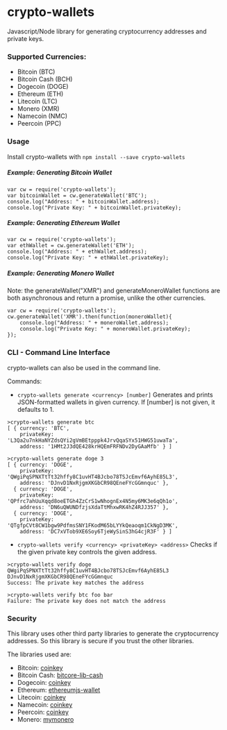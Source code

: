 
# crypto-wallets
Javascript/Node library for generating cryptocurrency addresses and private keys.

### Supported Currencies:
- Bitcoin (BTC)
- Bitcoin Cash (BCH)
- Dogecoin (DOGE)
- Ethereum (ETH)
- Litecoin (LTC)
- Monero (XMR)
- Namecoin (NMC)
- Peercoin (PPC)

### Usage
Install crypto-wallets with `npm install --save crypto-wallets`

##### Example: Generating Bitcoin Wallet
```
var cw = require('crypto-wallets');
var bitcoinWallet = cw.generateWallet('BTC');
console.log("Address: " + bitcoinWallet.address);
console.log("Private Key: " + bitcoinWallet.privateKey);
```

##### Example: Generating Ethereum Wallet
```
var cw = require('crypto-wallets');
var ethWallet = cw.generateWallet('ETH');
console.log("Address: " + ethWallet.address);
console.log("Private Key: " + ethWallet.privateKey);
```

##### Example: Generating Monero Wallet
Note: the generateWallet("XMR") and generateMoneroWallet functions are both asynchronous and return a promise, unlike the other currencies.
```
var cw = require('crypto-wallets');
cw.generateWallet('XMR').then(function(moneroWallet){
	console.log("Address: " + moneroWallet.address);
	console.log("Private Key: " + moneroWallet.privateKey);
});
```

### CLI - Command Line Interface
crypto-wallets can also be used in the command line.

Commands:
- `crypto-wallets generate <currency> [number]`
Generates and prints JSON-formatted wallets in given currency. If [number] is not given, it defaults to 1.
```
>crypto-wallets generate btc
[ { currency: 'BTC',
    privateKey: 'L3Qa2u7nkHaNYZdsQYi2gVmBEtpppk4JrvQqaSYx51HWG51uwaTa',
    address: '1HMt2J3dQE428krHQEmFRFNDv2DyGAaMfb' } ]
```

```
>crypto-wallets generate doge 3
[ { currency: 'DOGE',
    privateKey: 'QWgiPqSPNXTtTt32hffy8C1uvHT4BJcbo78TSJcEmvf6AyhE85L3',
    address: 'DJnvD1NxRjgmXKGbCR98QEneFYcGGmnquc' },
  { currency: 'DOGE',
    privateKey: 'QPfrc7ahUuXqqd8oeETGh4ZzCrS1wNhognEx4N5my6MK3e6qQh1o',
    address: 'DN6uQWUNDfzjsXdaTtMhxwRK4hZ4RJJ357' },
  { currency: 'DOGE',
    privateKey: 'QTgfpCVt8CW1bgw9PdfmsSNY1FKodM65bLYYkQeaoqm1CkNgD3MK',
    address: 'DC7xVTob9XE6Soy6TjeWySinS3hG4cjR3F' } ]
```

- `crypto-wallets verify <currency> <privateKey> <address>`
Checks if the given private key controls the given address.
```
>crypto-wallets verify doge QWgiPqSPNXTtTt32hffy8C1uvHT4BJcbo78TSJcEmvf6AyhE85L3 DJnvD1NxRjgmXKGbCR98QEneFYcGGmnquc
Success: The private key matches the address
```

```
>crypto-wallets verify btc foo bar
Failure: The private key does not match the address
```

### Security
This library uses other third party libraries to generate the cryptocurrency addresses. So this library is secure if you trust the other libraries.

The libraries used are:
- Bitcoin: [coinkey](https://www.npmjs.com/package/coinkey)
- Bitcoin Cash: [bitcore-lib-cash](https://www.npmjs.com/package/bitcore-lib-cash)
- Dogecoin: [coinkey](https://www.npmjs.com/package/coinkey)
- Ethereum: [ethereumjs-wallet](https://www.npmjs.com/package/ethereumjs-wallet)
- Litecoin: [coinkey](https://www.npmjs.com/package/coinkey)
- Namecoin: [coinkey](https://www.npmjs.com/package/coinkey)
- Peercoin: [coinkey](https://www.npmjs.com/package/coinkey)
- Monero: [mymonero](https://github.com/mymonero/mymonero-core-js)
